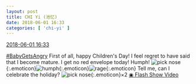 ```yaml
---
layout: post
title: CHI Yi (池忆)
date: 2018-06-01 16:33
categories: [ 'chi-yi' ]
---
```


<div class="weibo-info">
  <a href="https://weibo.com/6117581836/GjmiyBhfL">2018-06-01 16:33</a>
</div>

[#BabyGetsAngry](http://s.weibo.com/weibo/%23%E5%AE%9D%E5%AE%9D%E6%B0%94%E5%93%BC%E5%93%BC%23) First of all, happy Children's Day! I feel regret to have said that I become mature. I get no red envelope today! Humph! ![pick nose](https://img.t.sinajs.cn/t4/appstyle/expression/ext/normal/9a/2018new_wabi_org.png){:.emoticon}![humph](https://img.t.sinajs.cn/t4/appstyle/expression/ext/normal/7c/2018new_heng_org.png){:.emoticon}![rage](https://img.t.sinajs.cn/t4/appstyle/expression/ext/normal/f6/2018new_nu_org.png){:.emoticon} Tell me, can I celebrate the holiday? ![pick nose](https://img.t.sinajs.cn/t4/appstyle/expression/ext/normal/9a/2018new_wabi_org.png){:.emoticon}×2 [◉ Flash Show Video](https://www.miaopai.com/show/Ey8MR7KHFuUM53qOMqXX3-8PGHqAXaJLUgwicw__.htm)
